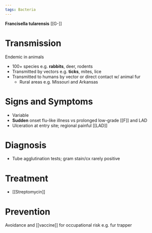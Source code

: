 ```yaml
---
tags: Bacteria
---
```

**Francisella tularensis** [[G-]]
# Transmission
Endemic in animals
- 100+ species e.g. **rabbits**, deer, rodents
- Transmitted by vectors e.g. **ticks**, mites, lice
- Transmitted to humans by vector or direct contact w/ animal fur
	- Rural areas e.g. Missouri and Arkansas
# Signs and Symptoms
- Variable
- **Sudden** onset flu-like illness vs prolonged low-grade [[F]] and LAD
- Ulceration at entry site; regional painful [[LAD]]  
# Diagnosis
- Tube agglutination tests; gram stain/cx rarely positive
# Treatment
- [[Streptomycin]]
# Prevention
Avoidance and [[vaccine]] for occupational risk e.g. fur trapper